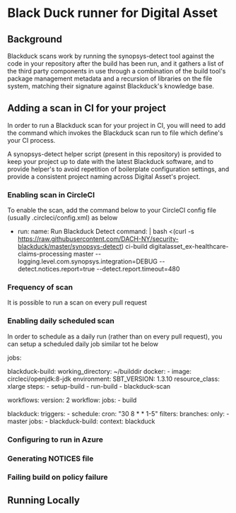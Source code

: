 # Black Duck runner for Digital Asset

## Background

Blackduck scans work by running the synopsys-detect tool against the code in your repository after the build has been run, and it gathers a list of the third party components in use through a combination of the build tool's package management metadata and a recursion of libraries on the file system, matching their signature against Blackduck's knowledge base.

## Adding a scan in CI for your project

In order to run a Blackduck scan for your project in CI, you will need to add the command which invokes the Blackduck scan run to file which define's your CI process.

A synopsys-detect helper script (present in this repository) is provided to keep your project up to date with the latest Blackduck software, and to provide helper's to avoid repetition of boilerplate configuration settings, and provide a consistent project naming across Digital Asset's project.

### Enabling scan in CircleCI

To enable the scan, add the command below to your CircleCI config file (usually .circleci/config.xml) as below
  - run:
          name: Run Blackduck Detect
          command: |
            bash <(curl -s https://raw.githubusercontent.com/DACH-NY/security-blackduck/master/synopsys-detect) ci-build digitalasset_ex-healthcare-claims-processing master --logging.level.com.synopsys.integration=DEBUG  --detect.notices.report=true --detect.report.timeout=480

### Frequency of scan

It is possible to run a scan on every pull request

### Enabling daily scheduled scan

In order to schedule as a daily run (rather than on every pull request), you can setup a scheduled daily job similar tot he below

jobs:
            
  blackduck-build:
    working_directory: ~/builddir
    docker:
      - image: circleci/openjdk:8-jdk
    environment:
      SBT_VERSION: 1.3.10
    resource_class: xlarge
    steps:
      - setup-build
      - run-build
      - blackduck-scan

workflows:
  version: 2
  workflow:
    jobs:
      - build

  blackduck:
    triggers:
      - schedule:
          cron: "30 8 * * 1-5"
          filters:
             branches:
                only:
                  - master
    jobs:
      - blackduck-build:
          context: blackduck

### Configuring to run in Azure

### Generating NOTICES file

### Failing build on policy failure

## Running Locally
